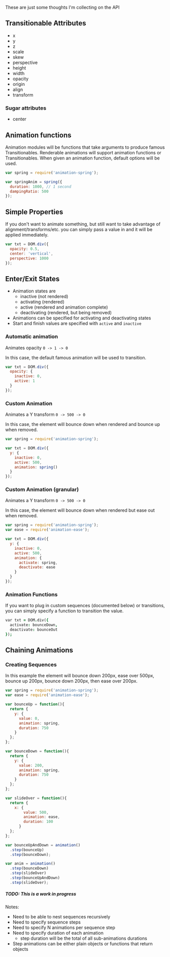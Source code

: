 These are just some thoughts I'm collecting on the API

## Transitionable Attributes

- x
- y
- z
- scale
- skew
- perspective
- height
- width
- opacity
- origin
- align
- transform

### Sugar attributes

- center

## Animation functions

Animation modules will be functions that take arguments to produce famous Transitionables. Renderable animations will support animation functions or Transitionables. When given an animation function, default options will be used.

```js
var spring = require('animation-spring');

var springAnim = spring({
  duration: 1000, // 1 second
  dampingRatio: 500
});
```

## Simple Properties

If you don't want to animate something, but still want to take advantage of alignment/transforms/etc. you can simply pass a value in and it will be applied immediately.

```js
var txt = DOM.div({
  opacity: 0.5,
  center: 'vertical',
  perspective: 1000
});
```

## Enter/Exit States

- Animation states are
  - inactive (not rendered)
  - activating (rendered)
  - active (rendered and animation complete)
  - deactivating (rendered, but being removed)
- Animations can be specified for activating and deactivating states
- Start and finish values are specified with `active` and `inactive`

### Automatic animation

Animates opacity `0 -> 1 -> 0`

In this case, the default famous animation will be used to transition.

```js
var txt = DOM.div({
  opacity: {
    inactive: 0,
    active: 1
  }
});
```

### Custom Animation

Animates a Y transform `0 -> 500 -> 0`

In this case, the element will bounce down when rendered and bounce up when removed.

```js
var spring = require('animation-spring');

var txt = DOM.div({
  y: {
    inactive: 0,
    active: 500,
    animation: spring()
  }
});
```

### Custom Animation (granular)

Animates a Y transform `0 -> 500 -> 0`

In this case, the element will bounce down when rendered but ease out when removed.

```js
var spring = require('animation-spring');
var ease = require('animation-ease');

var txt = DOM.div({
  y: {
    inactive: 0,
    active: 500,
    animation: {
      activate: spring,
      deactivate: ease
    }
  }
});
```

### Animation Functions

If you want to plug in custom sequences (documented below) or transitions, you can simply specify a function to transition the value.

```j
var txt = DOM.div({
  activate: bounceDown,
  deactivate: bounceOut
});
```

## Chaining Animations

### Creating Sequences

In this example the element will bounce down 200px, ease over 500px, bounce up 200px, bounce down 200px, then ease over 200px.

```js
var spring = require('animation-spring');
var ease = require('animation-ease');

var bounceUp = function(){
  return {
    y: {
      value: 0,
      animation: spring,
      duration: 750
    }
  };
};

var bounceDown = function(){
  return {
    y: {
      value: 200,
      animation: spring,
      duration: 750
    }
  };
};

var slideOver = function(){
  return {
    x: {
        value: 500,
        animation: ease,
        duration: 100
      }
  };
};

var bounceUpAndDown = animation()
  .step(bounceUp)
  .step(bounceDown);

var anim = animation()
  .step(bounceDown)
  .step(slideOver)
  .step(bounceUpAndDown)
  .step(slideOver);
```

##### TODO: This is a work in progress

Notes:

- Need to be able to nest sequences recursively
- Need to specify sequence steps
- Need to specify N animations per sequence step
- Need to specify duration of each animation
  - step duration will be the total of all sub-animations durations
- Step animations can be either plain objects or functions that return objects